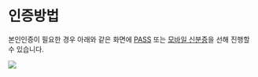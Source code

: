 # 인증방법

본인인증이 필요한 경우 아래와 같은 화면에 [PASS](undefined.md) 또는 [모바일 신분증](undefined-1.md)을 선해 진행할 수 있습니다.

![](../../../.gitbook/assets/공통\_인증방법선택)
